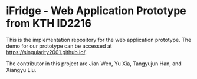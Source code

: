 # iFridge - Web Application Prototype from KTH ID2216

This is the implementation repository for the web application prototype. The demo for our prototype can be accessed at https://singularity2001.github.io/.

The contributor in this project are Jian Wen, Yu Xia, Tangyujun Han, and Xiangyu Liu.